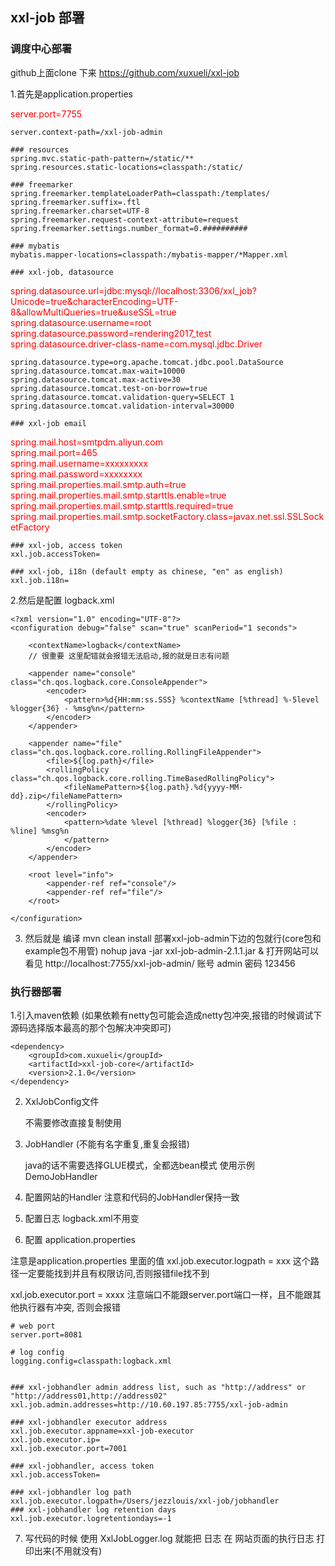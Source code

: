 ## xxl-job 部署

### 调度中心部署

github上面clone 下来 https://github.com/xuxueli/xxl-job

1.首先是application.properties

   <label style="color:red">
    server.port=7755 <br>
   </label>
   
    server.context-path=/xxl-job-admin
    
    ### resources
    spring.mvc.static-path-pattern=/static/**
    spring.resources.static-locations=classpath:/static/
    
    ### freemarker
    spring.freemarker.templateLoaderPath=classpath:/templates/
    spring.freemarker.suffix=.ftl
    spring.freemarker.charset=UTF-8
    spring.freemarker.request-context-attribute=request
    spring.freemarker.settings.number_format=0.##########
    
    ### mybatis
    mybatis.mapper-locations=classpath:/mybatis-mapper/*Mapper.xml
    
    ### xxl-job, datasource
           
   <label style="color:red">
       spring.datasource.url=jdbc:mysql://localhost:3306/xxl_job?Unicode=true&characterEncoding=UTF-8&allowMultiQueries=true&useSSL=true <br>
       spring.datasource.username=root <br>
       spring.datasource.password=rendering2017_test <br>
       spring.datasource.driver-class-name=com.mysql.jdbc.Driver<br>
   </label>
    
    spring.datasource.type=org.apache.tomcat.jdbc.pool.DataSource
    spring.datasource.tomcat.max-wait=10000
    spring.datasource.tomcat.max-active=30
    spring.datasource.tomcat.test-on-borrow=true
    spring.datasource.tomcat.validation-query=SELECT 1
    spring.datasource.tomcat.validation-interval=30000
    
    ### xxl-job email
    
   <label style="color:red">
    spring.mail.host=smtpdm.aliyun.com <br>
    spring.mail.port=465 <br>
    spring.mail.username=xxxxxxxxx <br>
    spring.mail.password=xxxxxxxx <br>
    spring.mail.properties.mail.smtp.auth=true <br>
    spring.mail.properties.mail.smtp.starttls.enable=true <br>
    spring.mail.properties.mail.smtp.starttls.required=true <br>
    spring.mail.properties.mail.smtp.socketFactory.class=javax.net.ssl.SSLSocketFactory <br>
   </label>
   
    ### xxl-job, access token
    xxl.job.accessToken=
    
    ### xxl-job, i18n (default empty as chinese, "en" as english)
    xxl.job.i18n=
    
2.然后是配置 logback.xml

    <?xml version="1.0" encoding="UTF-8"?>
    <configuration debug="false" scan="true" scanPeriod="1 seconds">
    
        <contextName>logback</contextName>
        // 很重要 这里配错就会报错无法启动,报的就是日志有问题
   <label style="color:red">
        <property name="log.path" value="/opt/xxl-job/xxl-job-admin.log"/>
   </label>
    
        <appender name="console" class="ch.qos.logback.core.ConsoleAppender">
            <encoder>
                <pattern>%d{HH:mm:ss.SSS} %contextName [%thread] %-5level %logger{36} - %msg%n</pattern>
            </encoder>
        </appender>
    
        <appender name="file" class="ch.qos.logback.core.rolling.RollingFileAppender">
            <file>${log.path}</file>
            <rollingPolicy class="ch.qos.logback.core.rolling.TimeBasedRollingPolicy">
                <fileNamePattern>${log.path}.%d{yyyy-MM-dd}.zip</fileNamePattern>
            </rollingPolicy>
            <encoder>
                <pattern>%date %level [%thread] %logger{36} [%file : %line] %msg%n
                </pattern>
            </encoder>
        </appender>
    
        <root level="info">
            <appender-ref ref="console"/>
            <appender-ref ref="file"/>
        </root>
    
    </configuration>

3. 然后就是 编译 mvn clean install 
           部署xxl-job-admin下边的包就行(core包和example包不用管) nohup java -jar xxl-job-admin-2.1.1.jar &
           打开网站可以看见 http://localhost:7755/xxl-job-admin/  账号 admin 密码 123456
           
### 执行器部署

1.引入maven依赖 (如果依赖有netty包可能会造成netty包冲突,报错的时候调试下源码选择版本最高的那个包解决冲突即可)
    
    <dependency>
        <groupId>com.xuxueli</groupId>
        <artifactId>xxl-job-core</artifactId>
        <version>2.1.0</version>
    </dependency>
    
2. XxlJobConfig文件
    
    不需要修改直接复制使用
    
3. JobHandler (不能有名字重复,重复会报错)
    
    java的话不需要选择GLUE模式，全都选bean模式 使用示例 DemoJobHandler    
    
4. 配置网站的Handler 注意和代码的JobHandler保持一致

5. 配置日志 logback.xml不用变

6. 配置 application.properties

注意是application.properties 里面的值   xxl.job.executor.logpath = xxx 这个路径一定要能找到并且有权限访问,否则报错file找不到

xxl.job.executor.port = xxxx 注意端口不能跟server.port端口一样，且不能跟其他执行器有冲突, 否则会报错

    # web port
    server.port=8081
    
    # log config
    logging.config=classpath:logback.xml
    
    
    ### xxl-jobhandler admin address list, such as "http://address" or "http://address01,http://address02"
    xxl.job.admin.addresses=http://10.60.197.85:7755/xxl-job-admin
    
    ### xxl-jobhandler executor address
    xxl.job.executor.appname=xxl-job-executor
    xxl.job.executor.ip=
    xxl.job.executor.port=7001
    
    ### xxl-jobhandler, access token
    xxl.job.accessToken=
    
    ### xxl-jobhandler log path
    xxl.job.executor.logpath=/Users/jezzlouis/xxl-job/jobhandler
    ### xxl-jobhandler log retention days
    xxl.job.executor.logretentiondays=-1
 
 7. 写代码的时候 使用 XxlJobLogger.log 就能把 日志 在 网站页面的执行日志 打印出来(不用就没有)   